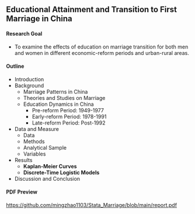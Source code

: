 ## Educational Attainment and Transition to First Marriage in China

#### Research Goal 

- To examine the effects of education on marriage transition for both men and women in different economic-reform periods and urban-rural areas.

#### Outline

- Introduction
- Background
  - Marriage Patterns in China
  - Theories and Studies on Marriage
  - Education Dynamics in China
    - Pre-reform Period: 1949-1977
    - Early-reform Period: 1978-1991
    - Late-reform Period: Post-1992
- Data and Measure
  - Data
  - Methods
  - Analytical Sample
  - Variables
- Results
  - **Kaplan-Meier Curves**
  - **Discrete-Time Logistic Models**
- Discussion and Conclusion

#### PDF Preview

https://github.com/mingzhao1103/Stata_Marriage/blob/main/report.pdf
